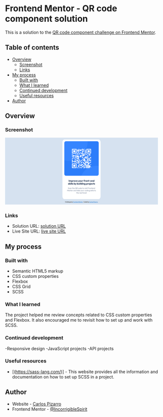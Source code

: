 # Frontend Mentor - QR code component solution

This is a solution to the [QR code component challenge on Frontend Mentor](https://www.frontendmentor.io/challenges/qr-code-component-iux_sIO_H).

## Table of contents

- [Overview](#overview)
  - [Screenshot](#screenshot)
  - [Links](#links)
- [My process](#my-process)
  - [Built with](#built-with)
  - [What I learned](#what-i-learned)
  - [Continued development](#continued-development)
  - [Useful resources](#useful-resources)
- [Author](#author)

## Overview

### Screenshot

![](./src/images/screenshot/screenshot.png)

### Links

- Solution URL: [solution URL](https://your-solution-url.com)
- Live Site URL: [live site URL](https://qr-component-card-01.netlify.app/)

## My process

### Built with

- Semantic HTML5 markup
- CSS custom properties
- Flexbox
- CSS Grid
- SCSS

### What I learned

The project helped me review concepts related to CSS custom properties and Flexbox. It also encouraged me to revisit how to set up and work with SCSS.

### Continued development

-Responsive design
-JavaScript projects
-API projects

### Useful resources

- [(https://sass-lang.com/)] - This website provides all the information and documentation on how to set up SCSS in a project.

## Author

- Website - [Carlos Pizarro](https://github.com/IncorrigibleSpirit)
- Frontend Mentor - [@IncorrigibleSpirit](https://www.frontendmentor.io/profile/IncorrigibleSpirit)
